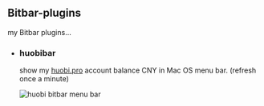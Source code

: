 
## Bitbar-plugins

my Bitbar plugins...


 - ### huobibar

    show my [huobi.pro](https://www.huobi.pro/) account balance CNY in Mac OS menu bar. (refresh once a minute)

    ![huobi bitbar menu bar](http://ww1.sinaimg.cn/large/61b8bbf4ly1forcm7t5ybj20ae0910vm.jpg)